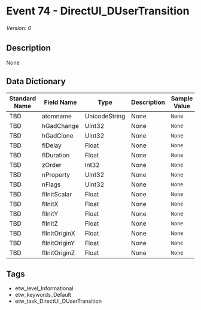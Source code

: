 # Event 74 - DirectUI_DUserTransition
###### Version: 0

## Description
None

## Data Dictionary
|Standard Name|Field Name|Type|Description|Sample Value|
|---|---|---|---|---|
|TBD|atomname|UnicodeString|None|`None`|
|TBD|hGadChange|UInt32|None|`None`|
|TBD|hGadClone|UInt32|None|`None`|
|TBD|flDelay|Float|None|`None`|
|TBD|flDuration|Float|None|`None`|
|TBD|zOrder|Int32|None|`None`|
|TBD|nProperty|UInt32|None|`None`|
|TBD|nFlags|UInt32|None|`None`|
|TBD|flInitScalar|Float|None|`None`|
|TBD|flInitX|Float|None|`None`|
|TBD|flInitY|Float|None|`None`|
|TBD|flInitZ|Float|None|`None`|
|TBD|flInitOriginX|Float|None|`None`|
|TBD|flInitOriginY|Float|None|`None`|
|TBD|flInitOriginZ|Float|None|`None`|

## Tags
* etw_level_Informational
* etw_keywords_Default
* etw_task_DirectUI_DUserTransition